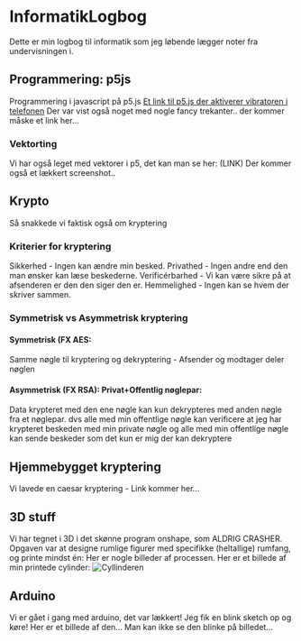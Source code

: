 # InformatikLogbog
Dette er min logbog til informatik som jeg løbende lægger noter fra undervisningen i.


## Programmering: p5js
Programmering i javascript på p5.js
[Et link til p5.js der aktiverer vibratoren i telefonen](https://editor.p5js.org/olafval/sketches/h62Aw3M7X)
Der var vist også noget med nogle fancy trekanter.. der kommer måske et link her...

### Vektorting
Vi har også leget med vektorer i p5, det kan man se her: (LINK)
Der kommer også et lækkert screenshot.. 

## Krypto
Så snakkede vi faktisk også om kryptering

### Kriterier for kryptering
Sikkerhed - Ingen kan ændre min besked.
Privathed - Ingen andre end den man ønsker kan læse beskederne.
Verificérbarhed - Vi kan være sikre på at afsenderen er den den siger den er.
Hemmelighed - Ingen kan se hvem der skriver sammen.


### Symmetrisk vs Asymmetrisk kryptering

#### Symmetrisk (FX AES: 
Samme nøgle til kryptering og dekryptering - Afsender og modtager deler nøglen
#### Asymmetrisk (FX RSA): Privat+Offentlig nøglepar:
Data krypteret med den ene nøgle kan kun dekrypteres med anden nøgle fra et nøglepar.
dvs alle med min offentlige nøgle kan verificere at jeg har krypteret beskeden med min private nøgle
og alle med min offentlige nøgle kan sende beskeder som det kun er mig der kan dekryptere

## Hjemmebygget kryptering

Vi lavede en caesar kryptering - Link kommer her...

## 3D stuff

Vi har tegnet i 3D i det skønne program onshape, som ALDRIG CRASHER. Opgaven var at designe rumlige figurer med specifikke (heltallige) rumfang, og printe mindst én:
Her er nogle billeder af processen.
Her er et billede af min printede cylinder:
![Cyllinderen](https://github.com/user-attachments/assets/bf3fc3f9-6f51-4ea8-abc4-3528bceac0c8)

## Arduino
Vi er gået i gang med arduino, det var lækkert! Jeg fik en blink sketch op og køre! Her er et billede af den... Man kan ikke se den blinke på billedet...
